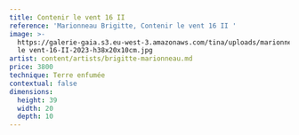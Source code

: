 ```yaml
---
title: Contenir le vent 16 II
reference: 'Marionneau Brigitte, Contenir le vent 16 II '
image: >-
  https://galerie-gaia.s3.eu-west-3.amazonaws.com/tina/uploads/marionneau-brigitte/galerie-gaia-marionneau-brigitte-contenir
  le vent-16-II-2023-h38x20x10cm.jpg
artist: content/artists/brigitte-marionneau.md
price: 3800
technique: Terre enfumée
contextual: false
dimensions:
  height: 39
  width: 20
  depth: 10
---
```


